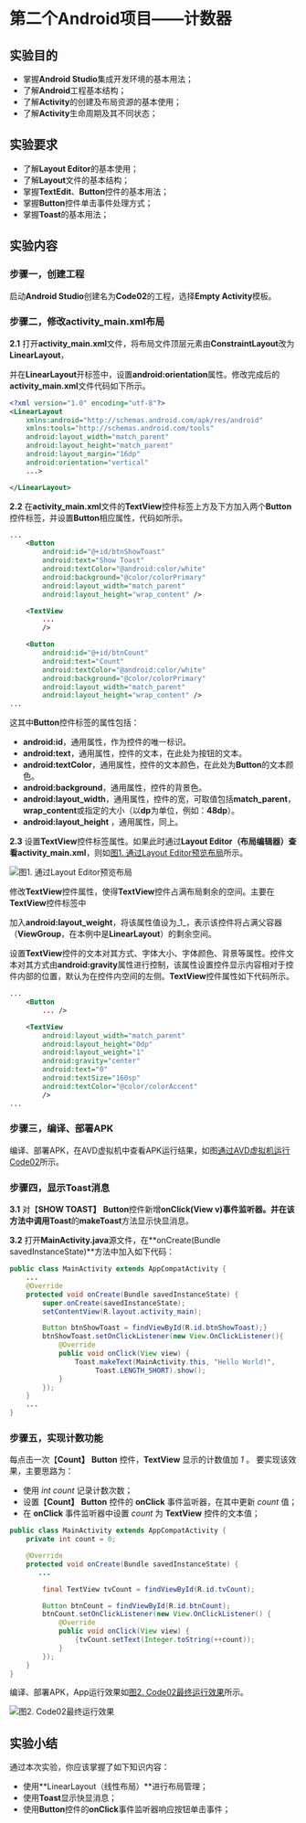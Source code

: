 # 第二个Android项目——计数器

## 实验目的

* 掌握**Android Studio**集成开发环境的基本用法；
* 了解**Android**工程基本结构；
* 了解**Activity**的创建及布局资源的基本使用；
* 了解**Activity**生命周期及其不同状态；

## 实验要求

* 了解**Layout Editor**的基本使用；
* 了解**Layout**文件的基本结构；
* 掌握**TextEdit**、**Button**控件的基本用法；
* 掌握**Button**控件单击事件处理方式；
* 掌握**Toast**的基本用法；

## 实验内容

### 步骤一，创建工程

启动**Android Studio**创建名为**Code02**的工程，选择**Empty Activity**模板。

### 步骤二，修改activity_main.xml布局

**2.1** 打开**activity_main.xml**文件，将布局文件顶层元素由**ConstraintLayout**改为**LinearLayout**，

并在**LinearLayout**开标签中，设置**android:orientation**属性。修改完成后的**activity_main.xml**文件代码如下所示。

```xml
<?xml version="1.0" encoding="utf-8"?>
<LinearLayout 
    xmlns:android="http://schemas.android.com/apk/res/android"
    xmlns:tools="http://schemas.android.com/tools"
    android:layout_width="match_parent"
    android:layout_height="match_parent"
    android:layout_margin="16dp"
    android:orientation="vertical"
    ...>

</LinearLayout>
```

**2.2** 在**activity_main.xml**文件的**TextView**控件标签上方及下方加入两个**Button**控件标签，并设置**Button**相应属性，代码如所示。

```xml
...
    <Button
        android:id="@+id/btnShowToast"
        android:text="Show Toast"
        android:textColor="@android:color/white"
        android:background="@color/colorPrimary"
        android:layout_width="match_parent"
        android:layout_height="wrap_content" />

    <TextView
        ...
        />

    <Button
        android:id="@+id/btnCount"
        android:text="Count"
        android:textColor="@android:color/white"
        android:background="@color/colorPrimary"
        android:layout_width="match_parent"
        android:layout_height="wrap_content" />
...
```

这其中**Button**控件标签的属性包括：

* **android:id**，通用属性，作为控件的唯一标识。
* **android:text**，通用属性，控件的文本，在此处为按钮的文本。
* **android:textColor**，通用属性，控件的文本颜色，在此处为**Button**的文本颜色。
* **android:background**，通用属性，控件的背景色。
* **android:layout_width**，通用属性，控件的宽，可取值包括**match_parent**，**wrap_content**或指定的大小（以**dp**为单位，例如：**48dp**）。
* **android:layout_height** ，通用属性，同上。

**2.3** 设置**TextView**控件标签属性。如果此时通过**Layout Editor（布局编辑器）**查看**activity_main.xml**，则如[图1. 通过Layout Editor预览布局](#layout_editor)所示。

![图1. 通过Layout Editor预览布局](https://raw.githubusercontent.com/xgqin/AndroidDevelopment/master/images/ch01/Code02_layout_editor_preview.png)
<span id="layout_editor"></span>

修改**TextView**控件属性，使得**TextView**控件占满布局剩余的空间。主要在**TextView**控件标签中

加入**android:layout_weight**，将该属性值设为_1_，表示该控件将占满父容器（**ViewGroup**，在本例中是**LinearLayout**）的剩余空间。

设置**TextView**控件的文本对其方式、字体大小、字体颜色、背景等属性。控件文本对其方式由**android:gravity**属性进行控制，该属性设置控件显示内容相对于控件内部的位置，默认为在控件内空间的左侧。**TextView**控件属性如下代码所示。

```xml
...
    <Button
        ... />

    <TextView
        android:layout_width="match_parent"
        android:layout_height="0dp"
        android:layout_weight="1"
        android:gravity="center"
        android:text="0"
        android:textSize="160sp"
        android:textColor="@color/colorAccent"
        />
...
```

### 步骤三，编译、部署APK

编译、部署APK，在AVD虚拟机中查看APK运行结果，如图[通过AVD虚拟机运行Code02](ch01-2.md)所示。

### 步骤四，显示Toast消息

**3.1** 对【**SHOW TOAST】** **Button**控件新增**onClick\(View v\)**事件监听器。并在该方法中调用**Toast**的**makeToast**方法显示快显消息。

**3.2** 打开**MainActivity.java**源文件，在**onCreate\(Bundle savedInstanceState\)**方法中加入如下代码：

```java
public class MainActivity extends AppCompatActivity {
    ...
    @Override
    protected void onCreate(Bundle savedInstanceState) {
        super.onCreate(savedInstanceState);
        setContentView(R.layout.activity_main);

        Button btnShowToast = findViewById(R.id.btnShowToast);}
        btnShowToast.setOnClickListener(new View.OnClickListener(){
            @Override
            public void onClick(View view) {
                Toast.makeText(MainActivity.this, "Hello World!",
                     Toast.LENGTH_SHORT).show();
            }
        });
    }
    ...
}
```

### 步骤五，实现计数功能

每点击一次【**Count】** **Button** 控件，**TextView** 显示的计数值加 _1_ 。 要实现该效果，主要思路为：

* 使用 _int count_ 记录计数次数；
* 设置【**Count】** **Button** 控件的 **onClick** 事件监听器，在其中更新 _count_ 值；
* 在 **onClick** 事件监听器中设置 _count_ 为 **TextView** 控件的文本值；

```java
public class MainActivity extends AppCompatActivity {
    private int count = 0;

    @Override
    protected void onCreate(Bundle savedInstanceState) {
       ...

        final TextView tvCount = findViewById(R.id.tvCount);

        Button btnCount = findViewById(R.id.btnCount);
        btnCount.setOnClickListener(new View.OnClickListener() {
            @Override
            public void onClick(View view) {
                {tvCount.setText(Integer.toString(++count));
            }
        });
    }
}
```

编译、部署APK，App运行效果如[图2. Code02最终运行效果](#code02_running2)所示。

![图2. Code02最终运行效果](https://raw.githubusercontent.com/xgqin/AndroidDevelopment/master/images/ch01/Code02_running2.png)
<span id="code2_running2"></span>

## 实验小结

通过本次实验，你应该掌握了如下知识内容：

* 使用**LinearLayout（线性布局）**进行布局管理；
* 使用**Toast**显示快显消息；
* 使用**Button**控件的**onClick**事件监听器响应按钮单击事件；

